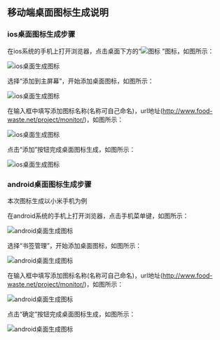 ## 移动端桌面图标生成说明

### ios桌面图标生成步骤

在ios系统的手机上打开浏览器，点击桌面下方的“![图标](..\images\图标1.png) ”图标，如图所示：

![ios桌面生成图标](..\images\IOS1.png)

选择“添加到主屏幕”，开始添加桌面图标，如图所示：


![ios桌面生成图标](..\images\IOS2.png)

在输入框中填写添加图标名称(名称可自己命名)，url地址(http://www.food-waste.net/project/monitor/)，如图所示：


![ios桌面生成图标](..\images\IOS3.png)

点击“添加”按钮完成桌面图标生成，如图所示：

![ios桌面生成图标](..\images\IOS4.png)

### android桌面图标生成步骤

本次图标生成以小米手机为例

在android系统的手机上打开浏览器，点击手机菜单键，如图所示：

![android桌面生成图标](..\images\android1.png)

选择“书签管理”，开始添加桌面图标，如图所示：

![android桌面生成图标](..\images\android2.png)

在输入框中填写添加图标名称(名称可自己命名)，url地址(http://www.food-waste.net/project/monitor/)，如图所示：

![android桌面生成图标](..\images\android3.png)

点击“确定”按钮完成桌面图标生成，如图所示：

![android桌面生成图标](..\images\android4.png)



